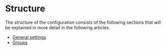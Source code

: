 # Structure

The structure of the configuration consists of the following sections that will be explained in more detail in the following articles.

- [General settings](generalsettings.md)
- [Groups](groups.md)